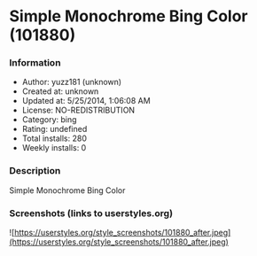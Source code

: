 # Simple Monochrome Bing Color (101880)

### Information
- Author: yuzz181 (unknown)
- Created at: unknown
- Updated at: 5/25/2014, 1:06:08 AM
- License: NO-REDISTRIBUTION
- Category: bing
- Rating: undefined
- Total installs: 280
- Weekly installs: 0


### Description
Simple Monochrome Bing Color


### Screenshots (links to userstyles.org)
![https://userstyles.org/style_screenshots/101880_after.jpeg](https://userstyles.org/style_screenshots/101880_after.jpeg)


